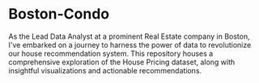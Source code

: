 # Boston-Condo
As the Lead Data Analyst at a prominent Real Estate company in Boston, I've embarked on a journey to harness the power of data to revolutionize our house recommendation system. This repository houses a comprehensive exploration of the House Pricing dataset, along with insightful visualizations and actionable recommendations.
